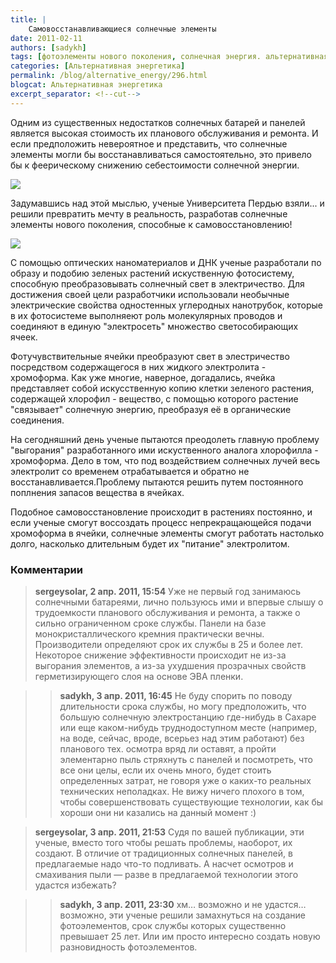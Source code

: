 ```yaml
---
title: |
    Самовосстанавливающиеся солнечные элементы
date: 2011-02-11
authors: [sadykh]
tags: [фотоэлементы нового поколения, солнечная энергия. альтернативная энергетика, самовосстанавливающиеся фотоэлементы]
categories: [Альтернативная энергетика]
permalink: /blog/alternative_energy/296.html
blogcat: Альтернативная энергетика
excerpt_separator: <!--cut-->
---
```


Одним из существенных недостатков солнечных батарей и панелей является высокая стоимость их планового обслуживания и ремонта. И если предположить невероятное и представить, что солнечные элементы могли бы восстанавливаться самостоятельно, это привело бы к феерическому снижению себестоимости солнечной энергии.


![](http://itw66.ru/uploads/images/00/00/05/2011/02/11/5217d0.jpg)
 

Задумавшись над этой мыслью, ученые Университета Пердью взяли... и решили превратить мечту в реальность, разработав солнечные элементы нового поколения, способные к самовосстановлению!


<!--cut-->



![](http://itw66.ru/uploads/images/00/00/05/2011/02/11/b8f29d.jpg)


С помощью оптических наноматериалов и ДНК ученые разработали по образу и подобию  зеленых растений искуственную фотосистему, способную преобразовывать солнечный свет в электричество. Для достижения своей цели разработчики использовали необычные электрические свойства одностенных углеродных нанотрубок, которые в их фотосистеме выполняеют роль молекулярных проводов и соединяют в единую "электросеть" множество светособирающих ячеек.

Фотучувствительные ячейки преобразуют свет в элестричество посредством содержащегося в них жидкого электролита - хромоформа. Как уже многие, наверное, догадались, ячейка представляет собой искусственную копию клетки зеленого растения, содержащей хлорофил - вещество, с помощью которого растение "связывает" солнечную энергию, преобразуя её в органические соединения.

На сегодняшний день ученые пытаются преодолеть главную проблему "выгорания" разработанного ими искуственного аналога хлорофилла - хромоформа. Дело в том, что под воздействием солнечных лучей весь электролит со временем отрабатывается и обратно не восстанавливается.Проблему пытаются решить путем постоянного поплнения запасов вещества в ячейках. 

Подобное самовосстановление происходит в растениях постоянно, и если ученые смогут воссоздать процесс непрекращающейся подачи хромоформа в ячейки, солнечные элементы смогут работать настолько долго, насколько длительным будет их "питание" электролитом.

### Комментарии

> **sergeysolar, 2 апр. 2011, 15:54**
> Уже не первый год занимаюсь солнечными батареями, лично пользуюсь ими и впервые слышу о трудоемкости планового обслуживания и ремонта, а также о сильно ограниченном сроке службы. Панели на базе монокристаллического кремния практически вечны. Производители определяют срок их службы в 25 и более лет. Некоторое снижение эффективности происходит не из-за выгорания элементов, а из-за ухудшения прозрачных свойств герметизирующего слоя на основе ЭВА пленки.

>> **sadykh, 3 апр. 2011, 16:45**
>> Не буду спорить по поводу длительности срока службы, но могу предположить, что большую солнечную электростанцию где-нибудь в Сахаре или еще каком-нибудь труднодоступном месте (например, на воде, сейчас, вроде, всерьез над этим работают) без планового тех. осмотра вряд ли оставят, а пройти элементарно пыль стряхнуть с панелей и посмотреть, что все они целы, если их очень много, будет стоить определенных затрат, не говоря уже о каких-то реальных технических неполадках. Не вижу ничего плохого в том, чтобы совершенствовать существующие технологии, как бы хороши они ни казались на данный момент :)

> **sergeysolar, 3 апр. 2011, 21:53**
> Судя по вашей публикации, эти ученые, вместо того чтобы решать проблемы, наоборот, их создают. В отличие от традиционных солнечных панелей, в предлагаемые надо что-то подливать. А насчет осмотров и смахивания пыли — разве в предлагаемой технологии этого удастся избежать?

>> **sadykh, 3 апр. 2011, 23:30**
>> хм… возможно и не удастся… возможно, эти ученые решили замахнуться на создание фотоэлементов, срок службы которых существенно превышает 25 лет. Или им просто интересно создать новую разновидность фотоэлементов.
